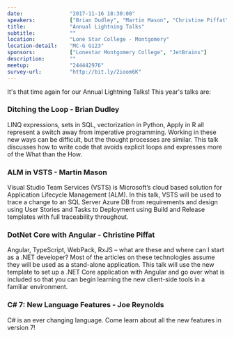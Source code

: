 ```yaml
---
date:               "2017-11-16 18:30:00"
speakers:           ["Brian Dudley", "Martin Mason", "Christine Piffat", "Joseph Reynolds"]
title:              "Annual Lightning Talks"
subtitle:           ""
location:           "Lone Star College - Montgomery"
location-detail:    "MC-G G123"
sponsors:           ["Lonestar Montgomery College", "JetBrains"]
description:        ""
meetup:             "244442976"
survey-url:         "http://bit.ly/2ioom6K"
---
```

It's that time again for our Annual Lightning Talks! This year's talks are:

### Ditching the Loop - Brian Dudley
LINQ expressions, sets in SQL, vectorization in Python, Apply in R all represent a switch away from imperative programming. Working in these new ways can be difficult, but the thought processes are similar. This talk discusses how to write code that avoids explicit loops and expresses more of the What than the How.

### ALM in VSTS - Martin Mason
Visual Studio Team Services (VSTS) is Microsoft’s cloud based solution for Application Lifecycle Management (ALM). In this talk, VSTS will be used to trace a change to an SQL Server Azure DB from requirements and design using User Stories and Tasks to Deployment using Build and Release templates with full traceability throughout.

### DotNet Core with Angular - Christine Piffat
Angular, TypeScript, WebPack, RxJS – what are these and where can I start as a .NET developer? Most of the articles on these technologies assume they will be used as a stand-alone application. This talk will use the new template to set up a .NET Core application with Angular and go over what is included so that you can begin learning the new client-side tools in a familiar environment.

### C# 7: New Language Features - Joe Reynolds
C# is an ever changing language. Come learn about all the new features in version 7!